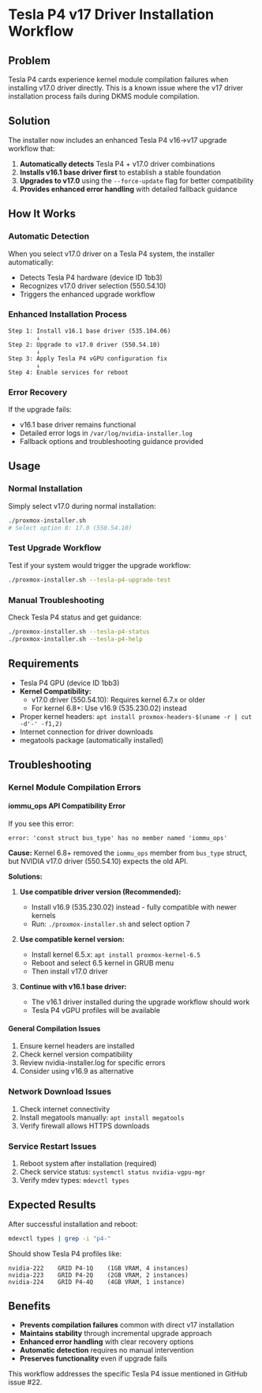 # Tesla P4 v17 Driver Installation Workflow

## Problem

Tesla P4 cards experience kernel module compilation failures when installing v17.0 driver directly. This is a known issue where the v17 driver installation process fails during DKMS module compilation.

## Solution

The installer now includes an enhanced Tesla P4 v16→v17 upgrade workflow that:

1. **Automatically detects** Tesla P4 + v17.0 driver combinations
2. **Installs v16.1 base driver first** to establish a stable foundation
3. **Upgrades to v17.0** using the `--force-update` flag for better compatibility
4. **Provides enhanced error handling** with detailed fallback guidance

## How It Works

### Automatic Detection
When you select v17.0 driver on a Tesla P4 system, the installer automatically:
- Detects Tesla P4 hardware (device ID 1bb3)
- Recognizes v17.0 driver selection (550.54.10)
- Triggers the enhanced upgrade workflow

### Enhanced Installation Process
```
Step 1: Install v16.1 base driver (535.104.06)
        ↓
Step 2: Upgrade to v17.0 driver (550.54.10)
        ↓
Step 3: Apply Tesla P4 vGPU configuration fix
        ↓
Step 4: Enable services for reboot
```

### Error Recovery
If the upgrade fails:
- v16.1 base driver remains functional
- Detailed error logs in `/var/log/nvidia-installer.log`
- Fallback options and troubleshooting guidance provided

## Usage

### Normal Installation
Simply select v17.0 during normal installation:
```bash
./proxmox-installer.sh
# Select option 8: 17.0 (550.54.10)
```

### Test Upgrade Workflow
Test if your system would trigger the upgrade workflow:
```bash
./proxmox-installer.sh --tesla-p4-upgrade-test
```

### Manual Troubleshooting
Check Tesla P4 status and get guidance:
```bash
./proxmox-installer.sh --tesla-p4-status
./proxmox-installer.sh --tesla-p4-help
```

## Requirements

- Tesla P4 GPU (device ID 1bb3)
- **Kernel Compatibility:**
  - v17.0 driver (550.54.10): Requires kernel 6.7.x or older
  - For kernel 6.8+: Use v16.9 (535.230.02) instead
- Proper kernel headers: `apt install proxmox-headers-$(uname -r | cut -d'-' -f1,2)`
- Internet connection for driver downloads
- megatools package (automatically installed)

## Troubleshooting

### Kernel Module Compilation Errors

#### iommu_ops API Compatibility Error
If you see this error:
```
error: 'const struct bus_type' has no member named 'iommu_ops'
```

**Cause:** Kernel 6.8+ removed the `iommu_ops` member from `bus_type` struct, but NVIDIA v17.0 driver (550.54.10) expects the old API.

**Solutions:**
1. **Use compatible driver version (Recommended):**
   - Install v16.9 (535.230.02) instead - fully compatible with newer kernels
   - Run: `./proxmox-installer.sh` and select option 7

2. **Use compatible kernel version:**
   - Install kernel 6.5.x: `apt install proxmox-kernel-6.5`
   - Reboot and select 6.5 kernel in GRUB menu
   - Then install v17.0 driver

3. **Continue with v16.1 base driver:**
   - The v16.1 driver installed during the upgrade workflow should work
   - Tesla P4 vGPU profiles will be available

#### General Compilation Issues
1. Ensure kernel headers are installed
2. Check kernel version compatibility  
3. Review nvidia-installer.log for specific errors
4. Consider using v16.9 as alternative

### Network Download Issues
1. Check internet connectivity
2. Install megatools manually: `apt install megatools`
3. Verify firewall allows HTTPS downloads

### Service Restart Issues
1. Reboot system after installation (required)
2. Check service status: `systemctl status nvidia-vgpu-mgr`
3. Verify mdev types: `mdevctl types`

## Expected Results

After successful installation and reboot:
```bash
mdevctl types | grep -i "p4-"
```

Should show Tesla P4 profiles like:
```
nvidia-222    GRID P4-1Q    (1GB VRAM, 4 instances)
nvidia-223    GRID P4-2Q    (2GB VRAM, 2 instances)  
nvidia-224    GRID P4-4Q    (4GB VRAM, 1 instance)
```

## Benefits

- **Prevents compilation failures** common with direct v17 installation
- **Maintains stability** through incremental upgrade approach
- **Enhanced error handling** with clear recovery options
- **Automatic detection** requires no manual intervention
- **Preserves functionality** even if upgrade fails

This workflow addresses the specific Tesla P4 issue mentioned in GitHub issue #22.
